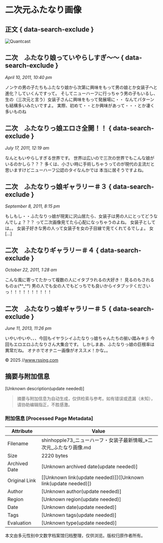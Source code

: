 # 二次元ふたなり画像

## 正文 { data-search-exclude }


![Quantcast](//pixel.quantserve.com/pixel/p-KygWsHah2_7Qa.gif)

## 二次　ふたなり娘っていやらしすぎ～～ { data-search-exclude }
*April 10, 2011, 10:40 pm*

ノンケの男の子たちもふたなり娘から次第に興味をもって男の娘とか女装子へと進化？していくんですって。 そしてニューハーフに行っちゃう男の子もいるし、生の（三次元と言う）女装子さんに興味をもって発展場に・・ なんてパターンも結構多いみたいですよ。 実際、初めて・・とか興味があって・・・とか凄く多いものね

## 二次　ふたなりっ娘エロさ全開！！ { data-search-exclude }
*July 17, 2011, 12:19 am*

なんともいやらしすぎる世界です。 世界は広いので三次の世界でもこんな娘がいるのかしら？？？ 多くは、小さい時に手術しちゃうってのが現代の主流だと思いますけどニューハーフ公認のタイなんかでは 本当に居そうですよね。

## 二次　ふたなりっ娘ギャラリー＃３ { data-search-exclude }
*September 8, 2011, 8:15 pm*

もしもし・・ふたなりっ娘が現実に沢山居たら、女装子は男の人にとってどうなんでしょ？？？ って二次画像見てたら心配になっちゃうのよね。 女装子としては。。 女装子好きな男の人って女装子を女の子目線で見てくれてるでしょ。 女 \[…\]

## 二次　ふたなりギャラリー＃４ { data-search-exclude }
*October 22, 2011, 1:28 am*

こんな風に寄ってたかって複数の人にイタブラれるの大好き！ 見るのもされるものぉ(\*^\_^\*) 男の人でも女の人でもどっちでも良いからイタブッテくださいっ！！！！！！！！！！

## 二次　ふたなりっ娘ギャラリー＃５ { data-search-exclude }
*June 11, 2013, 11:26 pm*

いやいやいや、、、今回もイヤラシイふたなりっ娘ちゃんたちの揃い踏み☆彡 今回もエロエロふたなりさん大集合です。 しかしまあ、ふたなりっ娘の巨根率は異常だね。 オナホでオナニー画像がオススメ！かな。。

© 2025 //www.rssing.com
<!-- tcd_original_link https://shinhopple73.rssing.com/index.php -->


## 摘要与附加信息

<!-- tcd_abstract -->
[Unknown description(update needed)]
<!-- tcd_abstract_end -->

> 摘要与附加信息为自动生成，仅供检索与参考。如有错误或遗漏（未知），请协助编辑指正，不胜感激。

### 附加信息 [Processed Page Metadata]

| Attribute       | Value                                  |
|-----------------|----------------------------------------|
| Filename        | shinhopple73_ニューハーフ・女装子最新情報_»二次元_ふたなり画像.md                             |
| Size            | 2220 bytes                           |
| Archived Date   | [Unknown archived date(update needed)]                             |
| Original Link   | [[Unknown link(update needed)]]([Unknown link(update needed)])                       |
| Author          | [Unknown author(update needed)]                               |
| Region          | [Unknown region(update needed)]                               |
| Date            | [Unknown date(update needed)]                                 |
| Tags            | [Unknown tags(update needed)]                                 |
| Evaluation            | [Unknown type(update needed)]                                 |
<!-- tcd_table_end -->

本文由多元性别中文数字档案馆归档整理，仅供浏览。版权归原作者所有。
